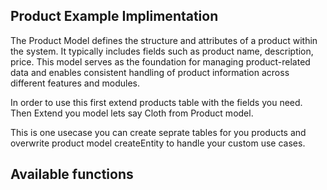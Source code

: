 ## Product Example Implimentation

The Product Model defines the structure and attributes of a product within the system. It typically includes fields such as product name, description, price. This model serves as the foundation for managing product-related data and enables consistent handling of product information across different features and modules.

In order to use this first extend products table with the fields you need. Then Extend you model lets say Cloth from Product model. 

This is one usecase you can create seprate tables for you products and overwrite product model createEntity to handle your custom use cases.

## Available functions